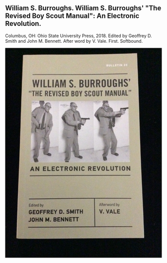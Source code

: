 ## William S. Burroughs. William S. Burroughs' "The Revised Boy Scout Manual": An Electronic Revolution.

Columbus, OH: Ohio State University Press, 2018. Edited by Geoffrey D. Smith and John M. Bennett. After word by V. Vale. First. Softbound. 

![William S. Burroughs' "The Revised Boy Scout Manual": An Electronic Revolution](../assets/images/william-s-burroughs-the-rev-1.jpg)
